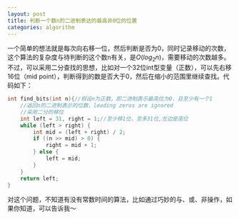```yaml
---
layout: post
title: 判断一个数n的二进制表达的最高非0位的位置
categories: algorithm
---
```

一个简单的想法就是每次向右移一位，然后判断是否为0，同时记录移动的次数，这个算法的复杂度与待判断的这个数n有关，是<span>$O(log_2n)$</span>，需要移动的次数越多。不过，可以采用二分查找的思想，比如对一个32位int型变量（正数），可以先右移16位（mid point），判断得到的数是否大于0，然后在缩小的范围里继续查找。代码如下：

```c++
int find_bits(int n){//假设n为正数，即二进制表示最高位为0，且至少有一个1
	//返回n的二进制表示的位数，leading zeros are ignored
	//采用二分的移位
	int left = 31, right = 1;//至少移1位，至多31位,左边是高位
	while (left > right) {
		int mid = (left + right) / 2;
		if ((n >> mid) > 0) {
			right = mid + 1;
		} else {
			left = mid;
		}
	}
	return left;
}
```

对这个问题，不知道有没有常数时间的算法，比如通过巧妙的与、或、非操作，如果你知道，可以告诉我～
